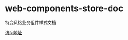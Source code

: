 # web-components-store-doc

特变风格业务组件样式文档

[访问地址](https://laoxia7751.github.io/web-components-store-doc/)
